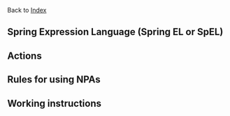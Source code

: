 Back to [Index](0-index.md)
## Spring Expression Language (Spring EL or SpEL)


## Actions

## Rules for using NPAs

## Working instructions
